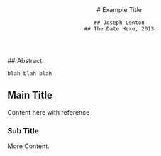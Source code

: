 <!DOCTYPE html>
<script src="./lib/paper.js">
    paper.
            className( 'academic' ).
            number().
            library( 'paper', 'Some paper stuff, blah blah' );
</script>

<header>
    # Example Title

    ## Joseph Lenton
    ## The Date Here, 2013
</header>

<div class="abstract">
    ## Abstract

    blah blah blah
</div>

## Main Title

Content here with reference<cite name="paper" page="100"></cite>

### Sub Title

More Content.
